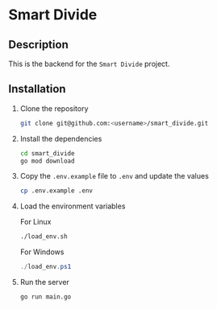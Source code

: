 # Smart Divide

## Description
This is the backend for the `Smart Divide` project.

## Installation
1. Clone the repository
    ```bash
    git clone git@github.com:<username>/smart_divide.git
    ```
2. Install the dependencies
    ```bash
    cd smart_divide
    go mod download
    ```
3. Copy the `.env.example` file to `.env` and update the values
    ```bash
    cp .env.example .env
    ```

4. Load the environment variables
    
    For Linux
    ```bash
    ./load_env.sh
    ```

    For Windows
    ```powershell
    ./load_env.ps1
    ```

5. Run the server
    ```bash
    go run main.go
    ```

